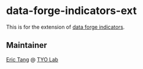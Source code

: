 # data-forge-indicators-ext

This is for the extension of [data forge indicators](https://data-forge.github.io/data-forge-indicators/).

## Maintainer

[Eric Tang](https://twitter.com/_e_tang) @ [TYO Lab](http://tyo.com.au)
